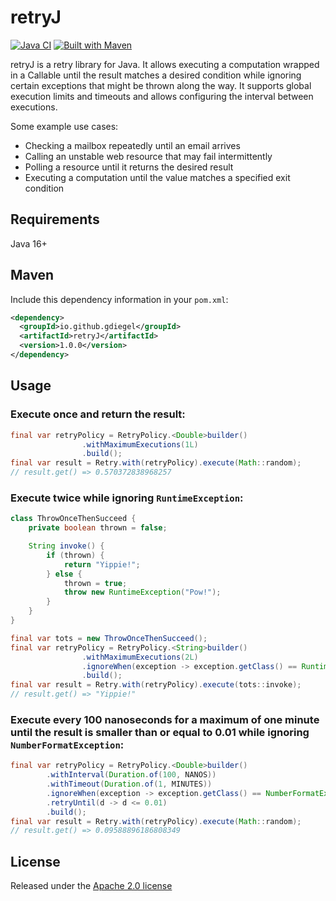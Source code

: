 # retryJ
[![Java CI](https://github.com/gdiegel/retryJ/actions/workflows/maven-verify.yml/badge.svg?branch=develop)](https://github.com/gdiegel/retryJ/actions/workflows/maven-verify.yml)
[![Built with Maven](http://maven.apache.org/images/logos/maven-feather.png)](http://maven.apache.org)

retryJ is a retry library for Java. It allows executing a computation wrapped in a Callable until the result
matches a desired condition while ignoring certain exceptions that might be thrown along the way. It supports global
execution limits and timeouts and allows configuring the interval between executions.

Some example use cases:
* Checking a mailbox repeatedly until an email arrives
* Calling an unstable web resource that may fail intermittently
* Polling a resource until it returns the desired result
* Executing a computation until the value matches a specified exit condition

## Requirements
Java 16+

## Maven
Include this dependency information in your `pom.xml`:

```xml
<dependency>
  <groupId>io.github.gdiegel</groupId>
  <artifactId>retryJ</artifactId>
  <version>1.0.0</version>
</dependency>
```

## Usage

### Execute once and return the result:

```java
final var retryPolicy = RetryPolicy.<Double>builder()
                .withMaximumExecutions(1L)
                .build();
final var result = Retry.with(retryPolicy).execute(Math::random);
// result.get() => 0.570372838968257
```

### Execute twice while ignoring `RuntimeException`:

```java
class ThrowOnceThenSucceed {
    private boolean thrown = false;

    String invoke() {
        if (thrown) {
            return "Yippie!";
        } else {
            thrown = true;
            throw new RuntimeException("Pow!");
        }
    }
}
```
```java
final var tots = new ThrowOnceThenSucceed();
final var retryPolicy = RetryPolicy.<String>builder()
                .withMaximumExecutions(2L)
                .ignoreWhen(exception -> exception.getClass() == RuntimeException.class)
                .build();
final var result = Retry.with(retryPolicy).execute(tots::invoke);
// result.get() => "Yippie!"
```

### Execute every 100 nanoseconds for a maximum of one minute until the result is smaller than or equal to 0.01 while ignoring `NumberFormatException`:

```java
final var retryPolicy = RetryPolicy.<Double>builder()
        .withInterval(Duration.of(100, NANOS))
        .withTimeout(Duration.of(1, MINUTES))
        .ignoreWhen(exception -> exception.getClass() == NumberFormatException.class)
        .retryUntil(d -> d <= 0.01)
        .build();
final var result = Retry.with(retryPolicy).execute(Math::random);
// result.get() => 0.09588896186808349
```

## License
Released under the [Apache 2.0 license](LICENSE.md)

